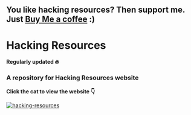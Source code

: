 ## You like hacking resources? Then support me. Just [Buy Me a coffee](https://paypal.me/EslamMReda) :)

# Hacking Resources 
**Regularly updated :fire:** 

### A repository for Hacking Resources website

**Click the cat to view the website :point_down:**

[![hacking-resources](https://raw.githubusercontent.com/eslam-mohamed-reda/hacking-resources/master/favicon.ico)](http://hacking-resources.com)





